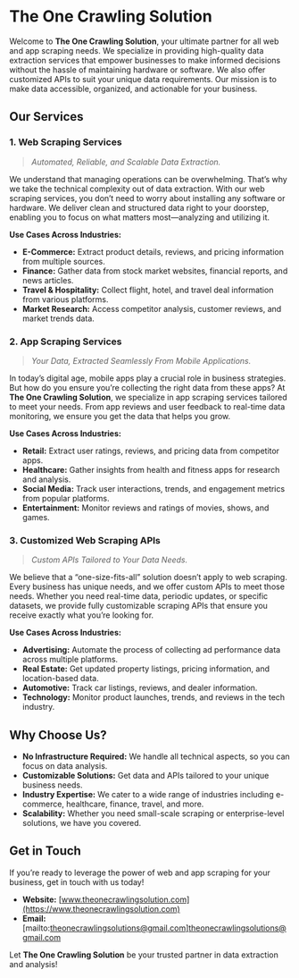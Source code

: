 # The One Crawling Solution

Welcome to **The One Crawling Solution**, your ultimate partner for all web and app scraping needs. We specialize in providing high-quality data extraction services that empower businesses to make informed decisions without the hassle of maintaining hardware or software. We also offer customized APIs to suit your unique data requirements. Our mission is to make data accessible, organized, and actionable for your business.

## Our Services

### 1. Web Scraping Services

> _Automated, Reliable, and Scalable Data Extraction._

We understand that managing operations can be overwhelming. That’s why we take the technical complexity out of data extraction. With our web scraping services, you don’t need to worry about installing any software or hardware. We deliver clean and structured data right to your doorstep, enabling you to focus on what matters most—analyzing and utilizing it.

**Use Cases Across Industries:**

- **E-Commerce:** Extract product details, reviews, and pricing information from multiple sources.
- **Finance:** Gather data from stock market websites, financial reports, and news articles.
- **Travel & Hospitality:** Collect flight, hotel, and travel deal information from various platforms.
- **Market Research:** Access competitor analysis, customer reviews, and market trends data.

### 2. App Scraping Services

> _Your Data, Extracted Seamlessly From Mobile Applications._

In today’s digital age, mobile apps play a crucial role in business strategies. But how do you ensure you’re collecting the right data from these apps? At **The One Crawling Solution**, we specialize in app scraping services tailored to meet your needs. From app reviews and user feedback to real-time data monitoring, we ensure you get the data that helps you grow.

**Use Cases Across Industries:**

- **Retail:** Extract user ratings, reviews, and pricing data from competitor apps.
- **Healthcare:** Gather insights from health and fitness apps for research and analysis.
- **Social Media:** Track user interactions, trends, and engagement metrics from popular platforms.
- **Entertainment:** Monitor reviews and ratings of movies, shows, and games.

### 3. Customized Web Scraping APIs

> _Custom APIs Tailored to Your Data Needs._

We believe that a “one-size-fits-all” solution doesn’t apply to web scraping. Every business has unique needs, and we offer custom APIs to meet those needs. Whether you need real-time data, periodic updates, or specific datasets, we provide fully customizable scraping APIs that ensure you receive exactly what you’re looking for.

**Use Cases Across Industries:**

- **Advertising:** Automate the process of collecting ad performance data across multiple platforms.
- **Real Estate:** Get updated property listings, pricing information, and location-based data.
- **Automotive:** Track car listings, reviews, and dealer information.
- **Technology:** Monitor product launches, trends, and reviews in the tech industry.

## Why Choose Us?

- **No Infrastructure Required:** We handle all technical aspects, so you can focus on data analysis.
- **Customizable Solutions:** Get data and APIs tailored to your unique business needs.
- **Industry Expertise:** We cater to a wide range of industries including e-commerce, healthcare, finance, travel, and more.
- **Scalability:** Whether you need small-scale scraping or enterprise-level solutions, we have you covered.

## Get in Touch

If you’re ready to leverage the power of web and app scraping for your business, get in touch with us today!

- **Website:** [www.theonecrawlingsolution.com](https://www.theonecrawlingsolution.com)
- **Email:** [mailto:theonecrawlingsolutions@gmail.com]theonecrawlingsolutions@gmail.com

Let **The One Crawling Solution** be your trusted partner in data extraction and analysis!
